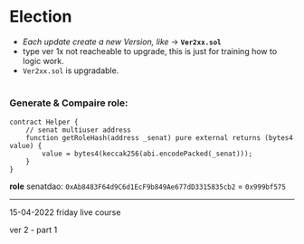 # Election

- *Each update create a new Version, like* -> **`Ver2xx.sol`**
- type ver 1x not reacheable to upgrade, this is just for training how to logic work.
- `Ver2xx.sol` is upgradable.

#

### Generate & Compaire role: 
```solidity
contract Helper {
    // senat multiuser address
    function getRoleHash(address _senat) pure external returns (bytes4 value) {
        value = bytes4(keccak256(abi.encodePacked(_senat)));
    }
}
```
**role** senatdao: `0xAb8483F64d9C6d1EcF9b849Ae677dD3315835cb2` = `0x999bf575` 

---

15-04-2022 friday live course

ver 2 - part 1
##
